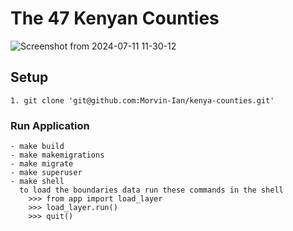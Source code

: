 # The 47 Kenyan Counties

![Screenshot from 2024-07-11 11-30-12](https://github.com/Morvin-Ian/kenyan-counties-borders/assets/78966128/7791be43-233d-4c5b-a018-8ce5aa4388d2)


## Setup
    1. git clone 'git@github.com:Morvin-Ian/kenya-counties.git'
    
### Run Application
    - make build
    - make makemigrations
    - make migrate
    - make superuser
    - make shell
      to load the boundaries data run these commands in the shell
        >>> from app import load_layer
        >>> load_layer.run()
        >>> quit()



